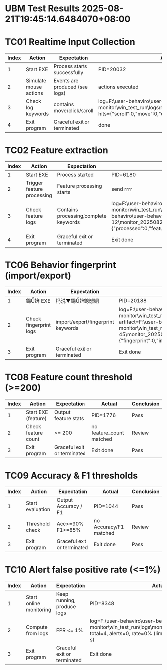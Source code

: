 ﻿# UBM Test Results 2025-08-21T19:45:14.6484070+08:00
# TC01 Realtime Input Collection
| Index | Action | Expectation | Actual | Conclusion |
| --- | --- | --- | --- | --- |
| 1 | Start EXE | Process starts successfully | PID=20032 | pass |
| 2 | Simulate mouse actions | Events are produced (see logs) | actions executed | N/A |
| 3 | Check log keywords | contains move/click/scroll | log=F:\user-behaviro\user-behavior-monitor\win_test_run\logs\monitor_20250821_191423.log; hits={"scroll":0,"move":0,"click":0} | review |
| 4 | Exit program | Graceful exit or terminated | done | pass |
# TC02 Feature extraction
| Index | Action | Expectation | Actual | Conclusion |
| --- | --- | --- | --- | --- |
| 1 | Start EXE | Process started | PID=6180 | Pass |
| 2 | Trigger feature processing | Feature processing starts | send rrrr | N/A |
| 3 | Check feature logs | Contains processing/complete keywords | log=F:\user-behaviro\user-behavior-monitor\win_test_run\logs\monitor_20250821_194521.log; artifact=F:\user-behaviro\user-behavior-monitor\win_test_run\artifacts\2025-08-21_19-46-12\monitor_20250821_194521.log; hits={"processed":0,"feature":0,"features":0,"complete":0,"process_session_features":0} | Review |
| 4 | Exit program | Graceful exit or terminated | Exit done | Pass |
# TC06 Behavior fingerprint (import/export)
| Index | Action | Expectation | Actual | Conclusion |
| --- | --- | --- | --- | --- |
| 1 | 鍚姩 EXE | 杩涚▼鍚姩鎴愬姛 | PID=20188 | 閫氳繃 |
| 2 | Check fingerprint logs | import/export/fingerprint keywords | log=F:\user-behaviro\user-behavior-monitor\win_test_run\logs\monitor_20250821_194547.log; artifact=F:\user-behaviro\user-behavior-monitor\win_test_run\artifacts\2025-08-21_19-46-45\monitor_20250821_194547.log; hits={"fingerprint":0,"import":0,"export":0} | Review |
| 3 | Exit program | Graceful exit or terminated | Exit done | Pass |
# TC08 Feature count threshold (>=200)
| Index | Action | Expectation | Actual | Conclusion |
| --- | --- | --- | --- | --- |
| 1 | Start EXE (feature) | Output feature stats | PID=1776 | Pass |
| 2 | Check feature count | >= 200 | no feature_count matched | Review |
| 3 | Exit program | Graceful exit or terminated | Exit done | Pass |
# TC09 Accuracy & F1 thresholds
| Index | Action | Expectation | Actual | Conclusion |
| --- | --- | --- | --- | --- |
| 1 | Start evaluation | Output Accuracy / F1 | PID=1044 | Pass |
| 2 | Threshold check | Acc>=90%, F1>=85% | no Accuracy/F1 matched | Review |
| 3 | Exit program | Graceful exit or terminated | Exit done | Pass |
# TC10 Alert false positive rate (<=1%)
| Index | Action | Expectation | Actual | Conclusion |
| --- | --- | --- | --- | --- |
| 1 | Start online monitoring | Keep running, produce logs | PID=8348 | Pass |
| 2 | Compute from logs | FPR <= 1% | log=F:\user-behaviro\user-behavior-monitor\win_test_run\logs\monitor_20250821_194654.log, total=4, alerts=0, rate=0% (limit: windows>=120 or <180 s) | Pass |
| 3 | Exit program | Graceful exit or terminated | Exit done | Pass |
